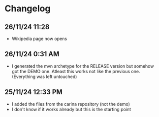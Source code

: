 # Changelog
## 26/11/24 11:28
* Wikipedia page now opens
## 26/11/24 0:31 AM
* I generated the mvn archetype for the RELEASE version but somehow got the DEMO one. Atleast this works not like the previous one. (Everything was left untouched)
## 25/11/24 12:33 PM
* I added the files from the carina repository (not the demo)
* I don't know if it works already but this is the starting point